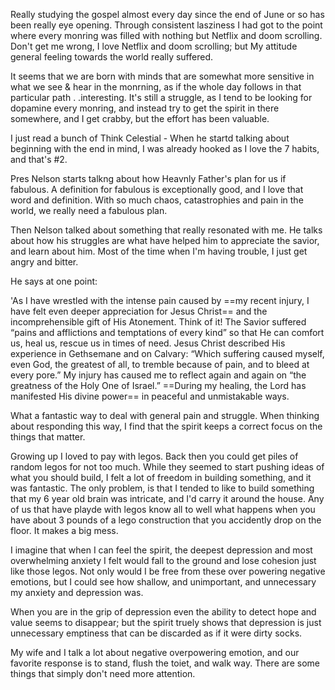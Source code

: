 Really studying the gospel almost every day since the end of June or so has been really eye opening. Through consistent lasziness I had got to the point where every monring was filled with nothing but Netflix and doom scrolling. Don't get me wrong, I love Netflix and doom scrolling; but My attitude general feeling towards the world really suffered.

It seems that we are born with minds that are somewhat more sensitive in what we see & hear in the monrning, as if the whole day follows in that particular path . .interesting. It's still a struggle, as I tend to be looking for dopamine every monring, and instead try to get the spirit in there somewhere, and I get crabby, but the effort has been valuable.

I just read a bunch of Think Celestial - When he startd talking about beginning with the end in mind, I was already hooked as I love the 7 habits, and that's #2.

Pres Nelson starts talkng about how Heavnly Father's plan for us if fabulous. A definition for fabulous is exceptionally good, and I love that word and definition. With so much chaos, catastrophies and pain in the world, we really need a fabulous plan. 

Then Nelson talked about something that really resonated with me. He talks about how his struggles are what have helped him to appreciate the savior, and learn about him.  Most of the time when I'm having trouble, I just get angry and bitter.

He says at one point: 

'As I have wrestled with the intense pain caused by ==my recent injury, I have felt even deeper appreciation for Jesus Christ== and the incomprehensible gift of His Atonement. Think of it! The Savior suffered “pains and afflictions and temptations of every kind”[](https://www.churchofjesuschrist.org/study/general-conference/2023/10/51nelson?lang=eng#note2) so that He can comfort us, heal us, rescue us in times of need.[](https://www.churchofjesuschrist.org/study/general-conference/2023/10/51nelson?lang=eng#note3) Jesus Christ described His experience in Gethsemane and on Calvary: “Which suffering caused myself, even God, the greatest of all, to tremble because of pain, and to bleed at every pore.”[](https://www.churchofjesuschrist.org/study/general-conference/2023/10/51nelson?lang=eng#note4) My injury has caused me to reflect again and again on “the greatness of the Holy One of Israel.”[](https://www.churchofjesuschrist.org/study/general-conference/2023/10/51nelson?lang=eng#note5) ==During my healing, the Lord has manifested His divine power== in peaceful and unmistakable ways.

What a fantastic way to deal with general pain and struggle. When thinking about responding this way, I find that the spirit keeps a correct focus on the things that matter.

Growing up I loved to pay with legos. Back then you could get piles of random legos for not too much. While they seemed to start pushing ideas of what you should build, I felt a lot of freedom in building something, and it was fantastic.  The only problem, is that I tended to like to build something that my 6 year old brain was intricate, and I'd carry it around the house. Any of us that have playde with legos know all to well what happens when you have about 3 pounds of a lego construction that you accidently drop on the floor.  It makes a big mess. 

I imagine that when I can feel the spirit, the deepest depression and most overwhelming anxiety I felt would fall to the ground and lose cohesion just like those legos. Not only would I be free from these over powering negative emotions, but I could see how shallow, and unimportant, and unnecessary my anxiety and depression was.

When you are in the grip of depression even the ability to detect hope and value seems to disappear; but the spirit truely shows that depression is just unnecessary emptiness that can be discarded as if it were dirty socks.

My wife and I talk a lot about negative overpowering emotion, and our favorite response is to stand, flush the toiet, and walk way. There are some things that simply don't need more attention.



